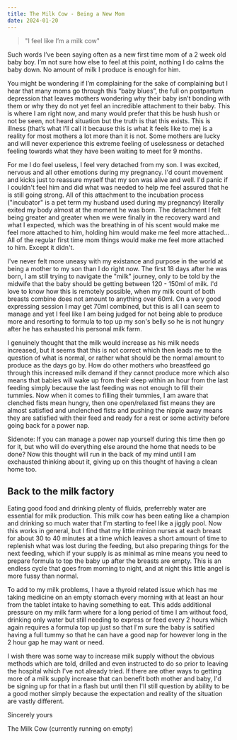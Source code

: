 ```yaml
---
title: The Milk Cow - Being a New Mom
date: 2024-01-20
---
```

> "I feel like I’m a milk cow"

Such words I’ve been saying often as a new first time mom of a 2 week old baby boy. I’m not sure how else to feel at this point, nothing I do calms the baby down. No amount of milk I produce is enough for him. 

You might be wondering if I’m complaining for the sake of complaining but I hear that many moms go through this “baby blues”, the full on postpartum depression that leaves mothers wondering why their baby isn’t bonding with them or why they do not yet feel an incredible attachment to their baby. This is where I am right now, and many would prefer that this be hush hush or not be seen, not heard situation but the truth is that this exists. This is illness (that’s what I’ll call it because this is what it feels like to me) is a reality for most mothers a lot more than it is not. Some mothers are lucky and will never experience this extreme feeling of uselessness or detached feeling towards what they have been waiting to meet for 9 months. 

For me I do feel useless, I feel very detached from my son. I was excited, nervous and all other emotions during my pregnancy. I'd count movement and kicks just to reassure myself that my son was alive and well. I'd panic if I couldn't feel him and did what was needed to help me feel assured that he is still going strong. All of this attachment to the incubation process ("incubator" is a pet term my husband used during my pregnancy) literally exited my body almost at the moment he was born. The detachment I felt being greater and greater when we were finally in the recovery ward and what I expected, which was the breathing in of his scent would make me feel more attached to him, holding him would make me feel more attached... All of the regular first time mom things would make me feel more attached to him. Except it didn't. 

I've never felt more uneasy with my existance and purpose in the world at being a mother to my son than I do right now. The first 18 days after he was born, I am still trying to navigate the "milk" journey, only to be told by the midwife that the baby should be getting between 120 - 150ml of milk. I'd love to know how this is remotely possible, when my milk count of both breasts combine does not amount to anything over 60ml. On a very good expressing session I may get 70ml combined, but this is all I can seem to manage and yet I feel like I am being judged for not being able to produce more and resorting to formula to top up my son's belly so he is not hungry after he has exhausted his personal milk farm.

I genuinely thought that the milk would increase as his milk needs increased, but it seems that this is not correct which then leads me to the question of what is normal, or rather what should be the normal amount to produce as the days go by. How do other mothers who breastfeed go through this increased milk demand if they cannot produce more which also means that babies will wake up from their sleep within an hour from the last feeding simply because the last feeding was not enough to fill their tummies. Now when it comes to filling their tummies, I am aware that clenched fists mean hungry, then one open/relaxed fist means they are almost satisfied and unclenched fists and pushing the nipple away means they are satisfied with their feed and ready for a rest or some activity before going back for a power nap.

Sidenote: If you can manage a power nap yourself during this time then go for it, but who will do everything else around the home that needs to be done? Now this thought will run in the back of my mind until I am exchausted thinking about it, giving up on this thought of having a clean home too. 

## Back to the milk factory

Eating good food and drinking plenty of fluids, preferrebly water are essential for milk production. This milk cow has been eating like a champion and drinking so much water that I'm starting to feel like a jiggly pool. Now this works in general, but I find that my little minion nurses at each breast for about 30 to 40 minutes at a time which leaves a short amount of time to replenish what was lost during the feeding, but also preparing things for the next feeding, which if your supply is as minimal as mine means you need to prepare formula to top the baby up after the breasts are empty. This is an endless cycle that goes from morning to night, and at night this little angel is more fussy than normal. 

To add to my milk problems, I have a thyroid related issue which has me taking medicine on an empty stomach every morning with at least an hour from the tablet intake to having something to eat. This adds additional pressure on my milk farm where for a long period of time I am without food, drinking only water but still needing to express or feed every 2 hours which again requires a formula top up just so that I'm sure the baby is satified having a full tummy so that he can have a good nap for however long in the 2 hour gap he may want or need. 

I wish there was some way to increase milk supply without the obvious methods which are told, drilled and even instructed to do so prior to leaving the hospital which I've not already tried. If there are other ways to getting more of a milk supply increase that can benefit both mother and baby, I'd be signing up for that in a flash but until then I'll still question by ability to be a good mother simply because the expectation and reality of the situation are vastly different.

Sincerely yours

The Milk Cow (currently running on empty)

